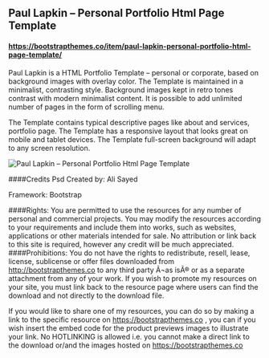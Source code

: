 ## Paul Lapkin – Personal Portfolio Html Page Template



#### https://bootstrapthemes.co/item/paul-lapkin-personal-portfolio-html-page-template/


Paul Lapkin is a HTML Portfolio Template – personal or corporate, based on background images with overlay color. The Template is maintained in a minimalist, contrasting style. Background images kept in retro tones contrast with modern minimalist content. It is possible to add unlimited number of pages in the form of scrolling menu.

The Template contains typical descriptive pages like about and services, portfolio page. The Template has a responsive layout that looks great on mobile and tablet devices. The Template full-screen background will adapt to any screen resolution.


![Paul Lapkin – Personal Portfolio Html Page Template](https://raw.githubusercontent.com/bootstrapthemesco/paul-lapkin-personal-portfolio-html-page-template/master/paul_napkin.jpg)




####Credits
Psd Created by: Ali Sayed

Framework: Bootstrap










####Rights: 
You are permitted to use the resources for any number of personal and commercial projects.
You may modify the resources according to your requirements and include them into works, 
such as websites, applications or other materials intended for sale. No attribution or 
link back to this site is required, however any credit will be much appreciated.
####Prohibitions:
You do not have the rights to redistribute, resell, lease, license, sublicense or offer 
files downloaded from http://bootstrapthemes.co to any third party Ã¬as isÃ® or as a separate attachment 
from any of your work. If you wish to promote my resources on your site, you must link back 
to the resource page where users can find the download and not directly to the download file.

If you would like to share one of my resources, you can do so by making a link to the specific 
resource on https://bootstrapthemes.co , you can if you wish insert the embed code for the product previews images to illustrate your link. 
No HOTLINKING is allowed i.e. you cannot make a direct link to the download or/and the images hosted on https://bootstrapthemes.co
